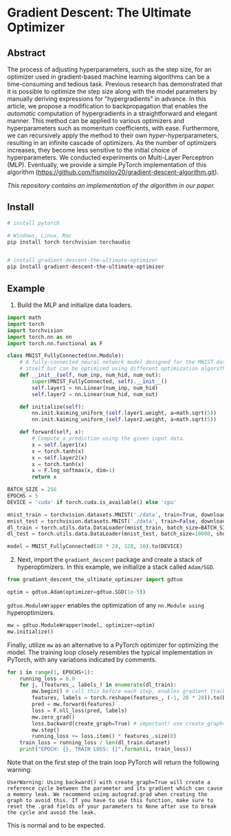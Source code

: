 # Gradient Descent: The Ultimate Optimizer

## Abstract

The process of adjusting hyperparameters, such as the step size, for an optimizer used in gradient-based machine learning algorithms can be a time-consuming and tedious task. Previous research has demonstrated that it is possible to optimize the step size along with the model parameters by manually deriving expressions for "hypergradients" in advance. 
In this article, we propose a modification to backpropagation that enables the *automatic* computation of hypergradients in a straightforward and elegant manner. This method can be applied to various optimizers and hyperparameters such as momentum coefficients, with ease. Furthermore, we can recursively apply the method to their own *hyper*-hyperparameters, resulting in an infinite cascade of optimizers. As the number of optimizers increases, they become less sensitive to the initial choice of hyperparameters. We conducted experiments on Multi-Layer Perceptron (MLP). Eventually, we provide a simple PyTorch implementation of this algorithm (https://github.com/fismoilov20/gradient-descent-algorithm.git).

*This repository contains an implementation of the algorithm in our paper.*

## Install

```bash
# install pytorch

# Windows, Linux, Mac
pip install torch torchvision torchaudio


# install gradient-descent-the-ultimate-optimizer
pip install gradient-descent-the-ultimate-optimizer
```

## Example

1. Build the MLP and initialize data loaders.

```python
import math
import torch
import torchvision
import torch.nn as nn
import torch.nn.functional as F

class MNIST_FullyConnected(nn.Module):
    # A fully-connected neural network model designed for the MNIST dataset. This model is not an optimizer
    # itself but can be optimized using different optimization algorithms.
    def __init__(self, num_inp, num_hid, num_out):
        super(MNIST_FullyConnected, self).__init__()
        self.layer1 = nn.Linear(num_inp, num_hid)
        self.layer2 = nn.Linear(num_hid, num_out)

    def initialize(self):
        nn.init.kaiming_uniform_(self.layer1.weight, a=math.sqrt(5))
        nn.init.kaiming_uniform_(self.layer2.weight, a=math.sqrt(5))

    def forward(self, x):
        # Compute a prediction using the given input data.
        x = self.layer1(x)
        x = torch.tanh(x)
        x = self.layer2(x)
        x = torch.tanh(x)
        x = F.log_softmax(x, dim=1)
        return x

BATCH_SIZE = 256
EPOCHS = 5
DEVICE = 'cuda' if torch.cuda.is_available() else 'cpu'

mnist_train = torchvision.datasets.MNIST('./data', train=True, download=True, transform=torchvision.transforms.ToTensor())
mnist_test = torchvision.datasets.MNIST('./data', train=False, download=True, transform=torchvision.transforms.ToTensor())
dl_train = torch.utils.data.DataLoader(mnist_train, batch_size=BATCH_SIZE, shuffle=True)
dl_test = torch.utils.data.DataLoader(mnist_test, batch_size=10000, shuffle=False)

model = MNIST_FullyConnected(28 * 28, 128, 10).to(DEVICE)
```

2. Next, import the `gradient_descent` package and create a stack of hyperoptimizers. In this example, we initialize a stack called `Adam/SGD`.

```python
from gradient_descent_the_ultimate_optimizer import gdtuo

optim = gdtuo.Adam(optimizer=gdtuo.SGD(1e-5))
```

`gdtuo.ModuleWrapper` enables the optimization of any `nn.Module using` hyperoptimizers.

```python
mw = gdtuo.ModuleWrapper(model, optimizer=optim)
mw.initialize()
```

Finally, utilize `mw` as an alternative to a PyTorch optimizer for optimizing the model. The training loop closely resembles the typical implementation in PyTorch, with any variations indicated by comments.

```python
for i in range(1, EPOCHS+1):
    running_loss = 0.0
    for j, (features_, labels_) in enumerate(dl_train):
        mw.begin() # call this before each step, enables gradient tracking on desired params
        features, labels = torch.reshape(features_, (-1, 28 * 28)).to(DEVICE), labels_.to(DEVICE)
        pred = mw.forward(features)
        loss = F.nll_loss(pred, labels)
        mw.zero_grad()
        loss.backward(create_graph=True) # important! use create_graph=True
        mw.step()
        running_loss += loss.item() * features_.size(0)
    train_loss = running_loss / len(dl_train.dataset)
    print("EPOCH: {}, TRAIN LOSS: {}".format(i, train_loss))
```

Note that on the first step of the train loop PyTorch will return the following warning:

```text
UserWarning: Using backward() with create_graph=True will create a reference cycle between the parameter and its gradient which can cause a memory leak. We recommend using autograd.grad when creating the graph to avoid this. If you have to use this function, make sure to reset the .grad fields of your parameters to None after use to break the cycle and avoid the leak.
```

This is normal and to be expected.
